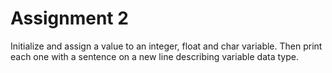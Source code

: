 # Assignment 2
Initialize and assign a value to an integer, float and char variable. Then print each one with
a sentence on a new line describing variable data type.
